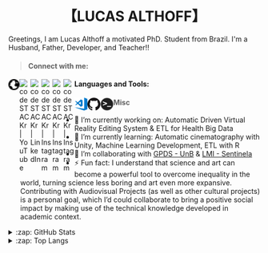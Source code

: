 <h1 align="center"> 【LUCAS ALTHOFF】</h1>
<p align="center">

Greetings, I am Lucas Althoff a motivated PhD. Student from Brazil. 
I'm a Husband, Father, Developer, and Teacher!!
</p>

>#### Connect with me:
[<img align="left" alt="codeSTACKr.com" width="22px" src="https://raw.githubusercontent.com/iconic/open-iconic/master/svg/globe.svg" />][website]
[<img align="left" alt="codeSTACKr | YouTube" width="22px" src="https://cdn.jsdelivr.net/npm/simple-icons@v3/icons/gmail.svg" />][email]
[<img align="left" alt="codeSTACKr | LinkedIn" width="22px" src="https://cdn.jsdelivr.net/npm/simple-icons@v3/icons/linkedin.svg" />][linkedin]
[<img align="left" alt="codeSTACKr | Instagram" width="22px" src="https://cdn.jsdelivr.net/npm/simple-icons@v3/icons/researchgate.svg" />][researchgate]
[<img align="left" alt="codeSTACKr | Instagram" width="22px" src="https://cdn.jsdelivr.net/npm/simple-icons@v3/icons/orcid.svg" />][orcid]
[<img align="left" alt="codeSTACKr | Instagram" width="22px" src="https://cdn.jsdelivr.net/npm/simple-icons@v3/icons/googlescholar.svg" />][googlescholar]

#### Languages and Tools:

<img align="left" alt="Visual Studio Code" width="26px" src="https://raw.githubusercontent.com/github/explore/80688e429a7d4ef2fca1e82350fe8e3517d3494d/topics/visual-studio-code/visual-studio-code.png" />
<img align="left" alt="GitHub" width="26px" src="https://raw.githubusercontent.com/github/explore/78df643247d429f6cc873026c0622819ad797942/topics/github/github.png" />
<img align="left" alt="Terminal" width="26px" src="https://raw.githubusercontent.com/github/explore/80688e429a7d4ef2fca1e82350fe8e3517d3494d/topics/terminal/terminal.png" />


>#### Misc

- 🔭 I’m currently working on: Automatic Driven Virtual Reality Editing System & ETL for Health Big Data 
- 🌱 I’m currently learning: Automatic cinematography with Unity, Machine Learning Development, ETL with R  
- 👯 I’m collaborating with [GPDS - UnB](http://www.gpds.ene.unb.br/) & [LMI - Sentinela](http://www.lmi-sentinela.unb.br/)
- ⚡ Fun fact: I understand that science and art can become a powerful tool to overcome inequality in the world, turning science less boring and art even more expansive. Contributing with Audiovisual Projects (as well as other cultural projects) is a personal goal, which I’d could collaborate to bring a positive social impact by making use of the technical knowledge developed in academic context.

</details>

<details>
  <summary>:zap: GitHub Stats</summary>

  <img align="left" alt="Lucas's GitHub Stats" src="https://github-readme-stats.vercel.app/api?username=lucas-althoff&show_icons=true&hide_border=true" />

</details>

<details>
  <summary>:zap: Top Langs</summary>

  <img align="left" alt="Lucas's GitHub Stats" src="https://github-readme-stats.vercel.app/api/top-langs/?username=lucas-althoff&layout=compact" />

</details>

[orcid]: https://orcid.org/0000-0002-3387-9686
[researchgate]: https://www.researchgate.net/profile/Lucas-Althoff
[googlescholar]: https://scholar.google.com.br/citations?hl=pt-BR&user=POn52SkAAAAJ
[website]: https://lucas-althoff.github.io/
[email]: https://ls.althoff@gmail.com
[linkedin]: https://www.linkedin.com/in//lucas-althoff-747451151
